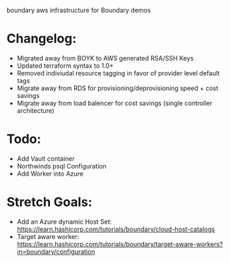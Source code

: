 boundary aws infrastructure for Boundary demos

Changelog:
===
- Migrated away from BOYK to AWS generated RSA/SSH Keys
- Updated terraform syntax to 1.0+
- Removed indiviudal resource tagging in favor of provider level default tags
- Migrate away from RDS for provisioning/deprovisioning speed + cost savings
- Migrate away from load balencer for cost savings (single controller architecture)

Todo:
===
- Add Vault container
- Northwinds psql Configuration
- Add Worker into Azure

Stretch Goals:
===
- Add an Azure dynamic Host Set: https://learn.hashicorp.com/tutorials/boundary/cloud-host-catalogs
- Target aware worker: https://learn.hashicorp.com/tutorials/boundary/target-aware-workers?in=boundary/configuration

